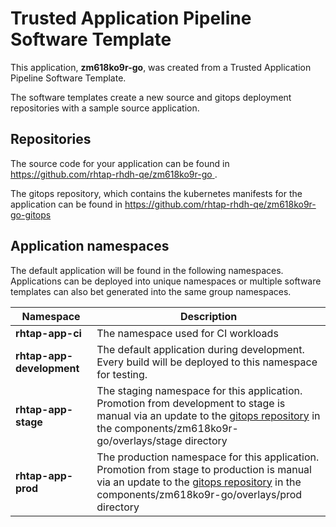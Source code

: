 # Trusted Application Pipeline Software Template

This application, **zm618ko9r-go**, was created from a Trusted Application Pipeline Software Template.

The software templates create a new source and gitops deployment repositories with a sample source application. 

## Repositories

The source code for your application can be found in [https://github.com/rhtap-rhdh-qe/zm618ko9r-go ](https://github.com/rhtap-rhdh-qe/zm618ko9r-go ).
 
The gitops repository, which contains the kubernetes manifests for the application can be found in 
[https://github.com/rhtap-rhdh-qe/zm618ko9r-go-gitops ](https://github.com/rhtap-rhdh-qe/zm618ko9r-go-gitops ) 

## Application namespaces 

The default application will be found in the following namespaces. Applications can be deployed into unique namespaces or multiple software templates can also bet generated into the same group namespaces.  

|  Namespace   |  Description   |  
| -------- | -------- |
| **rhtap-app-ci** | The namespace used for CI workloads |
| **rhtap-app-development** | The default application during development. Every build will be deployed to this namespace for testing. |
| **rhtap-app-stage** | The staging namespace for this application. Promotion from development to stage is manual via an update to the [gitops repository](https://github.com/rhtap-rhdh-qe/zm618ko9r-go-gitops ) in the components/zm618ko9r-go/overlays/stage directory |
| **rhtap-app-prod** | The production namespace for this application. Promotion from stage to production is manual via an update to the [gitops repository](https://github.com/rhtap-rhdh-qe/zm618ko9r-go-gitops ) in the components/zm618ko9r-go/overlays/prod directory |